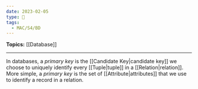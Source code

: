 ```yaml
---
date: 2023-02-05
type: 🧠
tags:
  - MAC/S4/BD
---
```


**Topics:** [[Database]]

---

In databases, a _primary key_ is the [[Candidate Key|candidate key]] we choose to uniquely identify every [[Tuple|tuple]] in a [[Relation|relation]]. More simple, a _primary key_ is the set of [[Attribute|attributes]] that we use to identify a record in a relation.
